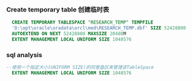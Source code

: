 ### Create temporary table  创建临时表

```sql
  CREATE TEMPORARY TABLESPACE "RESEARCH_TEMP" TEMPFILE
  'D:\opt\oracle\oradata\orcl\med\RESEARCH_TEMP.dbf' SIZE 52428800
  AUTOEXTEND ON NEXT 52428800 MAXSIZE 20480M
  EXTENT MANAGEMENT LOCAL UNIFORM SIZE 1048576
```
### sql analysis

```sql
--使用一个指定大小(UNIFORM SIZE)的同意盘区来管理该TableSpace
  EXTENT MANAGEMENT LOCAL UNIFORM SIZE 1048576
```
